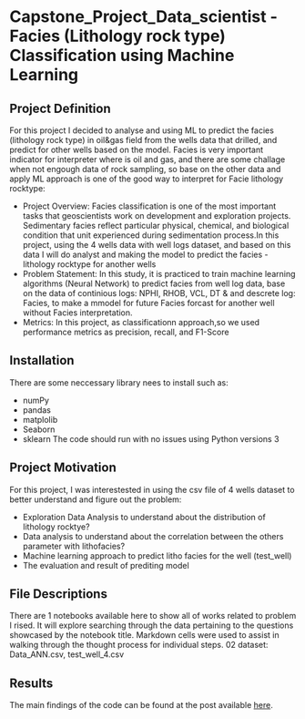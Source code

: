 # Capstone_Project_Data_scientist - Facies (Lithology rock type) Classification using Machine Learning
## Project Definition
For this project I decided to analyse and using ML to predict the facies (lithology rock type) in oil&gas field from the wells data that drilled, and predict for other wells based on the model. Facies is very important indicator for interpreter where is oil and gas, and there are some challage when not engough data of rock sampling, so base on the other data and apply ML approach is one of the good way to interpret for Facie lithology rocktype:

- Project Overview: Facies classification is one of the most important tasks that geoscientists work on development and exploration projects. Sedimentary facies reflect particular physical, chemical, and biological condition that unit experienced during sedimentation process.In this project, using the 4 wells data with well logs dataset, and based on this data I will do analyst and making the model to predict the facies - lithology rocktype for another wells
- Problem Statement: In this study, it is practiced to train machine learning algorithms (Neural Network) to predict facies from well log data, base on the data of continious logs: NPHI, RHOB, VCL, DT & and descrete log: Facies, to make a mmodel for future Facies forcast for another well without Facies interpretation.
- Metrics: In this project, as classificationn approach,so we used performance metrics as precision, recall, and F1-Score

## Installation
There are some neccessary library nees to install such as:
- numPy
- pandas
- matplolib
- Seaborn
- sklearn
 The code should run with no issues using Python versions 3
 
 ## Project Motivation 
For this project, I was interestested in using the csv file of 4 wells dataset to better understand and figure out the problem:

- Exploration Data Analysis to understand about the distribution of lithology rocktye?
- Data analysis to understand about the correlation between the others parameter with lithofacies?
- Machine learning approach to predict litho facies for the well (test_well)
- The evaluation and result of prediting model

## File Descriptions
There are 1 notebooks available here to show all of works related to problem I rised. It will explore searching through the data pertaining to the questions showcased by the notebook title. Markdown cells were used to assist in walking through the thought process for individual steps.
02 dataset: Data_ANN.csv, test_well_4.csv


## Results<a name="results"></a>

The main findings of the code can be found at the post available [here](https://medium.com/@NguyenKhoaLamTrinh/apply-machine-learning-model-neural-network-to-classify-the-facies-lithology-rock-type-8dca8fb37820).

